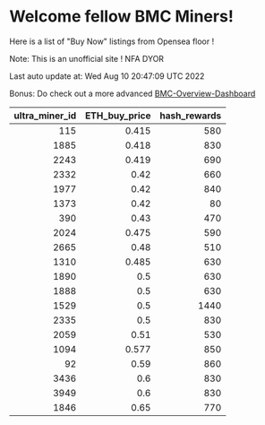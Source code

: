 # Welcome fellow BMC Miners!
Here is a list of "Buy Now" listings from Opensea floor !

Note: This is an unofficial site ! NFA DYOR

Last auto update at: Wed Aug 10 20:47:09 UTC 2022

Bonus: Do check out a more advanced [BMC-Overview-Dashboard](https://dune.com/defifunk/BMC-Overview-Dashboard)


|   ultra_miner_id |   ETH_buy_price |   hash_rewards |
|-----------------:|----------------:|---------------:|
|              115 |           0.415 |            580 |
|             1885 |           0.418 |            830 |
|             2243 |           0.419 |            690 |
|             2332 |           0.42  |            660 |
|             1977 |           0.42  |            840 |
|             1373 |           0.42  |             80 |
|              390 |           0.43  |            470 |
|             2024 |           0.475 |            590 |
|             2665 |           0.48  |            510 |
|             1310 |           0.485 |            630 |
|             1890 |           0.5   |            630 |
|             1888 |           0.5   |            630 |
|             1529 |           0.5   |           1440 |
|             2335 |           0.5   |            830 |
|             2059 |           0.51  |            530 |
|             1094 |           0.577 |            850 |
|               92 |           0.59  |            860 |
|             3436 |           0.6   |            830 |
|             3949 |           0.6   |            830 |
|             1846 |           0.65  |            770 |